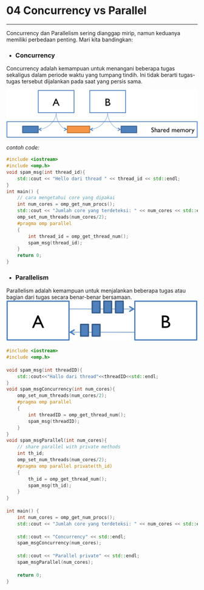 # 04 Concurrency vs Parallel
---
Concurrency dan Parallelism sering dianggap mirip, namun keduanya memiliki perbedaan penting. Mari kita bandingkan:

- ### Concurrency

Concurrency adalah kemampuan untuk menangani beberapa tugas sekaligus dalam periode waktu yang tumpang tindih. Ini tidak berarti tugas-tugas tersebut dijalankan pada saat yang persis sama.

![alt text](../image/ilustrasiConcurrency.png)

<i>contoh code:</i>

```cpp
#include <iostream>
#include <omp.h>
void spam_msg(int thread_id){
    std::cout << "Hello dari thread " << thread_id << std::endl;
}
int main() {
    // cara mengetahui core yang dipakai
    int num_cores = omp_get_num_procs();
    std::cout << "Jumlah core yang terdeteksi: " << num_cores << std::endl;
    omp_set_num_threads(num_cores/2);
    #pragma omp parallel
    {
        int thread_id = omp_get_thread_num();
        spam_msg(thread_id);
    }
    return 0;
}
```

- ### Parallelism
Parallelism adalah kemampuan untuk menjalankan beberapa tugas atau bagian dari tugas secara benar-benar bersamaan.
![alt text](../image/ilustrasiParallel.png)
```cpp
#include <iostream>
#include <omp.h>

void spam_msg(int threadID){
    std::cout<<"Hallo dari thread"<<threadID<<std::endl;
}
void spam_msgConcurrency(int num_cores){
    omp_set_num_threads(num_cores/2);
    #pragma omp parallel
    {
        int threadID = omp_get_thread_num();
        spam_msg(threadID);
    }
}
void spam_msgParallel(int num_cores){
    // share parallel with private methods
    int th_id;
    omp_set_num_threads(num_cores/2);
    #pragma omp parallel private(th_id)
    {
        th_id = omp_get_thread_num();
        spam_msg(th_id);
    }
}

int main() {
    int num_cores = omp_get_num_procs();
    std::cout << "Jumlah core yang terdeteksi: " << num_cores << std::endl;
    
    std::cout << "Concurrency" << std::endl;
    spam_msgConcurrency(num_cores);
    
    std::cout << "Parallel private" << std::endl;
    spam_msgParallel(num_cores);

    return 0;
}
```

